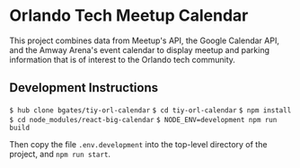 # Orlando Tech Meetup Calendar

This project combines data from Meetup's API, the Google Calendar API, and the Amway Arena's event calendar to display meetup and parking information that is of interest to the Orlando tech community. 

## Development Instructions

`$ hub clone bgates/tiy-orl-calendar`
`$ cd tiy-orl-calendar`
`$ npm install`
`$ cd node_modules/react-big-calendar`
`$ NODE_ENV=development npm run build`

Then copy the file `.env.development` into the top-level directory of the project, and `npm run start`.
